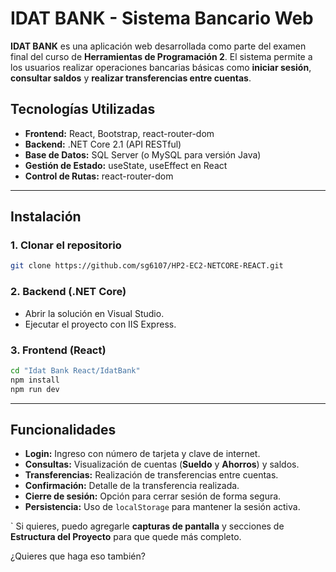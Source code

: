 # **IDAT BANK - Sistema Bancario Web**

**IDAT BANK** es una aplicación web desarrollada como parte del examen final del curso de **Herramientas de Programación 2**. El sistema permite a los usuarios realizar operaciones bancarias básicas como **iniciar sesión**, **consultar saldos** y **realizar transferencias entre cuentas**.

## **Tecnologías Utilizadas**

- **Frontend:** React, Bootstrap, react-router-dom  
- **Backend:** .NET Core 2.1 (API RESTful)  
- **Base de Datos:** SQL Server (o MySQL para versión Java)  
- **Gestión de Estado:** useState, useEffect en React  
- **Control de Rutas:** react-router-dom  

---

## **Instalación**

### **1. Clonar el repositorio**
```bash
git clone https://github.com/sg6107/HP2-EC2-NETCORE-REACT.git
````

### **2. Backend (.NET Core)**

* Abrir la solución en Visual Studio.
* Ejecutar el proyecto con IIS Express.

### **3. Frontend (React)**

```bash
cd "Idat Bank React/IdatBank"
npm install
npm run dev
```

---

## **Funcionalidades**

* **Login:** Ingreso con número de tarjeta y clave de internet.
* **Consultas:** Visualización de cuentas (**Sueldo** y **Ahorros**) y saldos.
* **Transferencias:** Realización de transferencias entre cuentas.
* **Confirmación:** Detalle de la transferencia realizada.
* **Cierre de sesión:** Opción para cerrar sesión de forma segura.
* **Persistencia:** Uso de `localStorage` para mantener la sesión activa.

`
Si quieres, puedo agregarle **capturas de pantalla** y secciones de **Estructura del Proyecto** para que quede más completo.  

¿Quieres que haga eso también?
```



